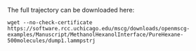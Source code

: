 The full trajectory can be downloaded here: 

```
wget --no-check-certificate https://software.rcc.uchicago.edu/mscg/downloads/openmscg-examples/Manuscript/MethanolHexanolInterface/PureHexane-500molecules/dump1.lammpstrj
```

